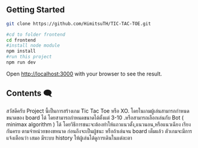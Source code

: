 ## Getting Started

```bash
git clone https://github.com/HimitsuTH/TIC-TAC-TOE.git

#cd to folder frontend
cd frontend
#install node module
npm install 
#run this project
npm run dev

```

Open [http://localhost:3000](http://localhost:3000) with your browser to see the result.


## Contents 🗨️

<p>สวัสดีครับ Project นี้เป็นการสร้างเกม Tic Tac Toe หรือ XO. โดยในเกมผู้เล่นสามารถกำหนดขนาดของ board ได้ โดยสามารถกำหนดขนาดได้ตั้งแต่ 3-10 .หรือสามารถเลือกเล่นกับ Bot ( minimax algorithm ) ได้ โดยวิธีการชนะจะต้องทำให้แถวแนวตั้ง,แนวนอน,หรือแนวเฉียง เรียงกันครบ ตามจำหน่วยของขหนาด ก่อนถึงจะเป็นผู้ชนะ หรือถ้าเล่นจน board เต็มแล้ว ตัวเกมจะมีการแจ้งเตือนว่า เสมอ มีระบบ history ให้ผู้เล่นได้ดูการเดินในแต่ละตา</p>
